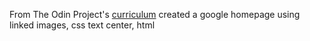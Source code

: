 From The Odin Project's [curriculum](http://www.theodinproject.com/courses/web-development-101/lessons/html-css)
created a google homepage using linked images, css text center, html
